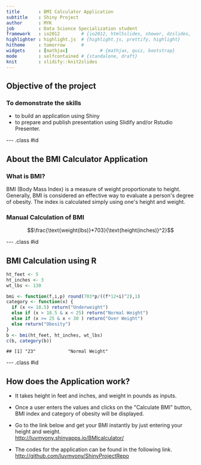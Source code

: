 ```yaml
---
title       : BMI Calculator Application
subtitle    : Shiny Project
author      : MYK
job         : Data Science Specialization student
framework   : io2012        # {io2012, html5slides, shower, dzslides, ...}
highlighter : highlight.js  # {highlight.js, prettify, highlight}
hitheme     : tomorrow      # 
widgets     : [mathjax]            # {mathjax, quiz, bootstrap}
mode        : selfcontained # {standalone, draft}
knit        : slidify::knit2slides
---
```


## Objective of the project

### To demonstrate the skills

* to build an application using Shiny
* to prepare and publish presentation using Slidify and/or Rstudio Presenter.


--- .class #id 

## About the BMI Calculator Application

### What is BMI?

BMI (Body Mass Index) is a measure of weight proportionate to height. Generally, BMI is considered an effective way to evaluate a person's degree of obesity. The index is calculated simply using one's height and weight.

### Manual Calculation of BMI

$$\frac{\text{weight(lbs)}*703}{\text{height(inches)}^2}$$


--- .class #id

## BMI Calculation using R

```r
ht_feet <- 5
ht_inches <- 3
wt_lbs <- 130

bmi <- function(f,i,p) round(703*p/((f*12+i)^2),1)
category <- function(x) {
  if (x <= 18.5) return("Underweight")
  else if (x > 18.5 & x < 25) return("Normal Weight")
  else if (x >= 25 & x < 30 ) return("Over Weight")
  else return("Obesity")
}
b <- bmi(ht_feet, ht_inches, wt_lbs)
c(b, category(b))
```

```
## [1] "23"            "Normal Weight"
```

--- .class #id

## How does the Application work?
* It takes height in feet and inches, and weight in pounds as inputs.

* Once a user enters the values and clicks on the "Calculate BMI" button, BMI index and category of obesity will be displayed.

* Go to the link below and get your BMI instantly by just entering your height and weight.   
http://luvmyony.shinyapps.io/BMIcalculator/

* The codes for the application can be found in the following link.  
http://github.com/luvmyony/ShinyProjectRepo
